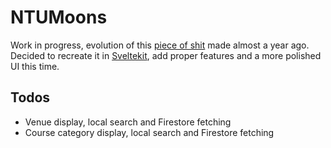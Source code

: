 # NTUMoons

Work in progress, evolution of this [piece of shit](https://devpost.com/software/ntumods) made almost a year ago. Decided to recreate it in [Sveltekit](https://kit.svelte.dev/), add proper features and a more polished UI this time.

## Todos

-   Venue display, local search and Firestore fetching
-   Course category display, local search and Firestore fetching
